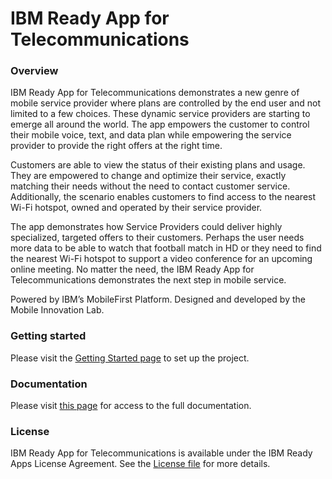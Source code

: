 # IBM Ready App for Telecommunications

### Overview

IBM Ready App for Telecommunications demonstrates a new genre of mobile service provider where plans are controlled by the end user and not limited to a few choices. These dynamic service providers are starting to emerge all around the world. The app empowers the customer to control their mobile voice, text, and data plan while empowering the service provider to provide the right offers at the right time.

Customers are able to view the status of their existing plans and usage. They are empowered to change and optimize their service, exactly matching their needs without the need to contact customer service. Additionally, the scenario enables customers to find access to the nearest Wi-Fi hotspot, owned and operated by their service provider.

The app demonstrates how Service Providers could deliver highly specialized, targeted offers to their customers. Perhaps the user needs more data to be able to watch that football match in HD or they need to find the nearest Wi-Fi hotspot to support a video conference for an upcoming online meeting. No matter the need, the IBM Ready App for Telecommunications demonstrates the next step in mobile service.

Powered by IBM’s MobileFirst Platform. Designed and developed by the Mobile Innovation Lab.

### Getting started
Please visit the [Getting Started page](http://lexdcy040194.ecloud.edst.ibm.com/telco_1_0_0/getting_started) to set up the project.

### Documentation
Please visit [this page](http://lexdcy040194.ecloud.edst.ibm.com/telco_1_0_0/home) for access to the full documentation.

### License
IBM Ready App for Telecommunications is available under the IBM Ready Apps License Agreement. See the [License file](https://github.com/IBM-MIL/IBM-Ready-App-for-Telecommunications/blob/master/License.txt) for more details.
